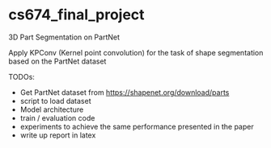# cs674_final_project
3D Part Segmentation on PartNet


Apply KPConv (Kernel point convolution) for the task of shape segmentation based on the PartNet dataset

TODOs:
 - Get PartNet dataset from https://shapenet.org/download/parts 
 - script to load dataset
 - Model architecture
 - train / evaluation code
 - experiments to achieve the same performance presented in the paper
 - write up report in latex


